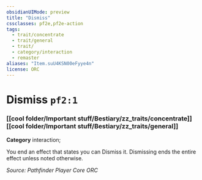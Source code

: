 ```yaml
---
obsidianUIMode: preview
title: "Dismiss"
cssclasses: pf2e,pf2e-action
tags:
  - trait/concentrate
  - trait/general
  - trait/
  - category/interaction
  - remaster
aliases: "Item.suU4KSN00eFyye4n"
license: ORC
---
```

# Dismiss `pf2:1`

### [[cool folder/Important stuff/Bestiary/zz_traits/concentrate]][[cool folder/Important stuff/Bestiary/zz_traits/general]]

**Category** interaction; 




You end an effect that states you can Dismiss it. Dismissing ends the entire effect unless noted otherwise.

*Source: Pathfinder Player Core*
*ORC*